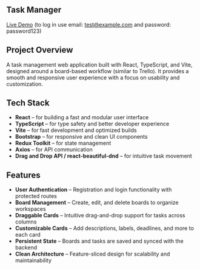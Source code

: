 ## **Task Manager**

[Live Demo](https://matteblacck.github.io/REACT-task-manager/)
(to log in use email: test@example.com and password: password123)


## **Project Overview**

A task management web application built with React, TypeScript, and Vite, designed around a board-based workflow (similar to Trello). It provides a smooth and responsive user experience with a focus on usability and customization.


## **Tech Stack**

- **React** – for building a fast and modular user interface  
- **TypeScript** – for type safety and better developer experience  
- **Vite** – for fast development and optimized builds  
- **Bootstrap** – for responsive and clean UI components  
- **Redux Toolkit** – for state management  
- **Axios** – for API communication  
- **Drag and Drop API / react-beautiful-dnd** – for intuitive task movement  


## **Features**

  
- **User Authentication** – Registration and login functionality with protected routes  
- **Board Management** – Create, edit, and delete boards to organize workspaces  
- **Draggable Cards** – Intuitive drag-and-drop support for tasks across columns  
- **Customizable Cards** – Add descriptions, labels, deadlines, and more to each card  
- **Persistent State** – Boards and tasks are saved and synced with the backend  
- **Clean Architecture** – Feature-sliced design for scalability and maintainability  
